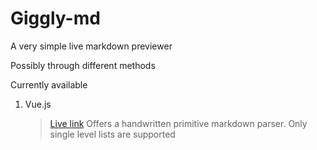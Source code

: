 # Giggly-md

A very simple live markdown previewer

Possibly through different methods

Currently available
1. Vue.js
    > [Live link]("https://giggly-md.glitch.me")
    > Offers a handwritten primitive markdown parser. Only single level lists are supported
